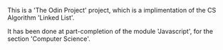 This is a 'The Odin Project' project, which is a implimentation of the CS Algorithm 'Linked List'.

It has been done at part-completion of the module 'Javascript', for the section 'Computer Science'.
